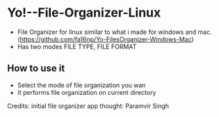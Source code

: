 # Yo!--File-Organizer-Linux
* File Organizer for linux similar to what i made for windows and mac.
    (https://github.com/fa16np/Yo-FilesOrganizer-Windows-Mac)
* Has two modes FILE TYPE, FILE FORMAT


## How to use it
* Select the mode of file organization you wan
* It performs file organization on current directory



Credits:
initial file organizer app thought: Paramvir Singh
